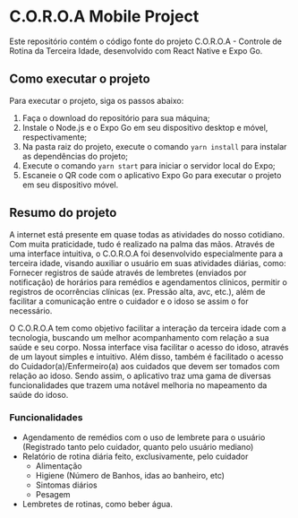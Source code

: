 # C.O.R.O.A Mobile Project

Este repositório contém o código fonte do projeto C.O.R.O.A - Controle de Rotina da Terceira Idade, desenvolvido com React Native e Expo Go.

## Como executar o projeto

Para executar o projeto, siga os passos abaixo:

1. Faça o download do repositório para sua máquina;
2. Instale o Node.js e o Expo Go em seu dispositivo desktop e móvel, respectivamente;
3. Na pasta raiz do projeto, execute o comando `yarn install` para instalar as dependências do projeto;
4. Execute o comando `yarn start` para iniciar o servidor local do Expo;
5. Escaneie o QR code com o aplicativo Expo Go para executar o projeto em seu dispositivo móvel.

## Resumo do projeto

A internet está presente em quase todas as atividades do nosso cotidiano. Com muita praticidade, tudo é realizado na palma das mãos. Através de uma interface intuitiva, o C.O.R.O.A foi desenvolvido especialmente para a terceira idade, visando auxiliar o usuário em suas atividades diárias, como: Fornecer registros de saúde através de lembretes (enviados por notificação) de horários para remédios e agendamentos clínicos, permitir o registros de ocorrências clínicas (ex. Pressão alta, avc, etc.), além de facilitar a comunicação entre o cuidador e o idoso se assim o for necessário.

O C.O.R.O.A tem como objetivo facilitar a interação da terceira idade com a tecnologia, buscando um melhor acompanhamento com relação a sua saúde e seu corpo. Nossa interface visa facilitar o acesso do idoso, através de um layout simples e intuitivo. Além disso, também é facilitado o acesso do Cuidador(a)/Enfermeiro(a) aos cuidados que devem ser tomados com relação ao idoso. Sendo assim, o aplicativo traz uma gama de diversas funcionalidades que trazem uma notável melhoria no mapeamento da saúde do idoso.

### Funcionalidades

- Agendamento de remédios com o uso de lembrete para o usuário (Registrado tanto pelo cuidador, quanto pelo usuário mediano)
- Relatório de rotina diária feito, exclusivamente, pelo cuidador
  - Alimentação
  - Higiene (Número de Banhos, idas ao banheiro, etc)
  - Sintomas diários
  - Pesagem
- Lembretes de rotinas, como beber água.
